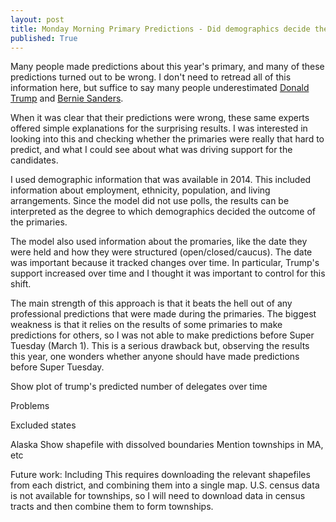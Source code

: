 ```yaml
---
layout: post
title: Monday Morning Primary Predictions - Did demographics decide the 2016 primaries?
published: True
---
```


Many people made predictions about this year's primary, and many of these predictions turned out to be wrong.  I don't need to retread all of this information here, but suffice to say many people underestimated [Donald Trump](http://www.politico.com/story/2016/05/trump-pundits-wrong-predictions-222789) and [Bernie Sanders](http://www.dailykos.com/story/2016/4/6/1511308/-Why-is-538-wrong-so-often-about-the-Democratic-primary).

When it was clear that their predictions were wrong, these same experts offered simple explanations for the surprising results.  I was interested in looking into this and checking whether the primaries were really that hard to predict, and what I could see about what was driving support for the candidates.

I used demographic information that was available in 2014.  This included information about employment, ethnicity, population, and living arrangements.  Since the model did not use polls, the results can be interpreted as the degree to which demographics decided the outcome of the primaries.

The model also used information about the promaries, like the date they were held and how they were structured (open/closed/caucus).  The date was important because it tracked changes over time.  In particular, Trump's support increased over time and I thought it was important to control for this shift.


The main strength of this approach is that it beats the hell out of any professional predictions that were made during the primaries.  The biggest weakness is that it relies on the results of some primaries to make predictions for others, so I was not able to make predictions before Super Tuesday (March 1).  This is a serious drawback but, observing the results this year, one wonders whether anyone should have made predictions before Super Tuesday.


Show plot of trump's predicted number of delegates over time

Problems

Excluded states

Alaska
Show shapefile with dissolved boundaries
Mention townships in MA, etc


Future work:
Including 
This requires downloading the relevant shapefiles from each district, and combining them into a single map.  U.S. census data is not available for townships, so I will need to download data in census tracts and then combine them to form townships.

